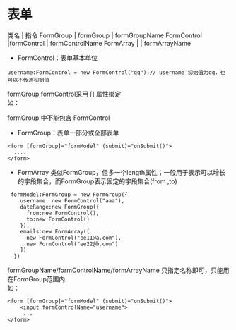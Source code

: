 # 表单

类名    |   指令
FormGroup    | formGroup   | formGroupName
FormControl  |formControl  | formControlName
FormArray    |             | formArrayName

- FormControl：表单基本单位

```
username:FormControl = new FormControl("qq");// username 初始值为qq，也可以不传递初始值    
```

formGroup,formControl采用 [] 属性绑定    
如：    
<form [formGroup]="formModel" (submit)="onSubmit()">     
formGroup 中不能包含 FormControl   


- FormGroup：表单一部分或全部表单

```
<form [formGroup]="formModel" (submit)="onSubmit()">  
  ....
</form>
```


- FormArray
类似FormGroup，但多一个length属性；一般用于表示可以增长的字段集合，而FormGroup表示固定的字段集合(from ,to)

```
 formModel:FormGroup = new FormGroup({
    username: new FormControl("aaa"),
    dateRange:new FormGroup({
      from:new FormControl(),
      to:new FormControl()
    }),
    emails:new FormArray([
      new FormControl("ee11@a.com"),
      new FormControl("ee22@b.com")
    ])
  })
```

 
formGroupName/formControlName/formArrayName 只指定名称即可，只能用在FormGroup范围内    
如：   

```
<form [formGroup]="formModel" (submit)="onSubmit()">
    <input formControlName="username">
     ...
</form>
```
